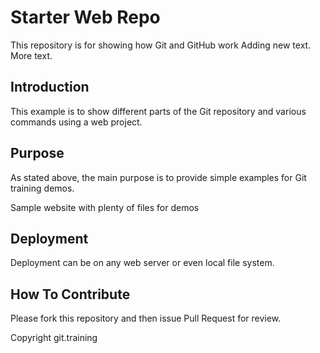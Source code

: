 # Starter Web Repo

This repository is for showing how Git and GitHub work
Adding new text. More text.

## Introduction

This example is to show different parts of the Git repository and various commands using a web project.

## Purpose

As stated above, the main purpose is to provide simple examples for Git training demos.

Sample website with plenty of files for demos

## Deployment

Deployment can be on any web server or even local file system.

## How To Contribute

Please fork this repository and then issue Pull Request for review.

Copyright git.training

